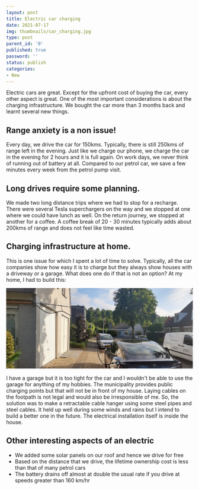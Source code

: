 ```yaml
---
layout: post
title: Electric car charging
date: 2021-07-17
img: thumbnails/car_charging.jpg
type: post
parent_id: '0'
published: true
password: ''
status: publish
categories:
- New
---
```

Electric cars are great. Except for the upfront cost of buying the car, every other aspect is great. One of the most important considerations is about the charging infrastructure. We bought the car more than 3 months back and learnt several new things.

## Range anxiety is a non issue!

Every day, we drive the car for 150kms. Typically, there is still 250kms of range left in the evening. Just like we charge our phone, we charge the car in the evening for 2 hours and it is full again. On work days, we never think of running out of battery at all. Compared to our petrol car, we save a few minutes every week from the petrol pump visit.

## Long drives require some planning.

We made two long distance trips where we had to stop for a recharge. There were several Tesla superchargers on the way and we stopped at one where we could have lunch as well. On the return journey, we stopped at another for a coffee. A coffee break of 20 - 30 minutes typically adds about 200kms of range and does not feel like time wasted.

## Charging infrastructure at home.

This is one issue for which I spent a lot of time to solve. Typically, all the car companies show how easy it is to charge but they always show houses with a driveway or a garage. What does one do if that is not an option? At my home, I had to build this:

![Car charging infra](/assets/diy/car_charging.jpg)

I have a garage but it is too tight for the car and I wouldn't be able to use the garage for anything of my hobbies. The municipality provides public charging points but that will not be in front of my house. Laying cables on the footpath is not legal and would also be irresponsible of me. So, the solution was to make a retractable cable hanger using some steel pipes and steel cables. It held up well during some winds and rains but I intend to build a better one in the future. The electrical installation itself is inside the house.

## Other interesting aspects of an electric

- We added some solar panels on our roof and hence we drive for free
- Based on the distance that we drive, the lifetime ownership cost is less than that of many petrol cars
- The battery drains off almost at double the usual rate if you drive at speeds greater than 160 km/hr
